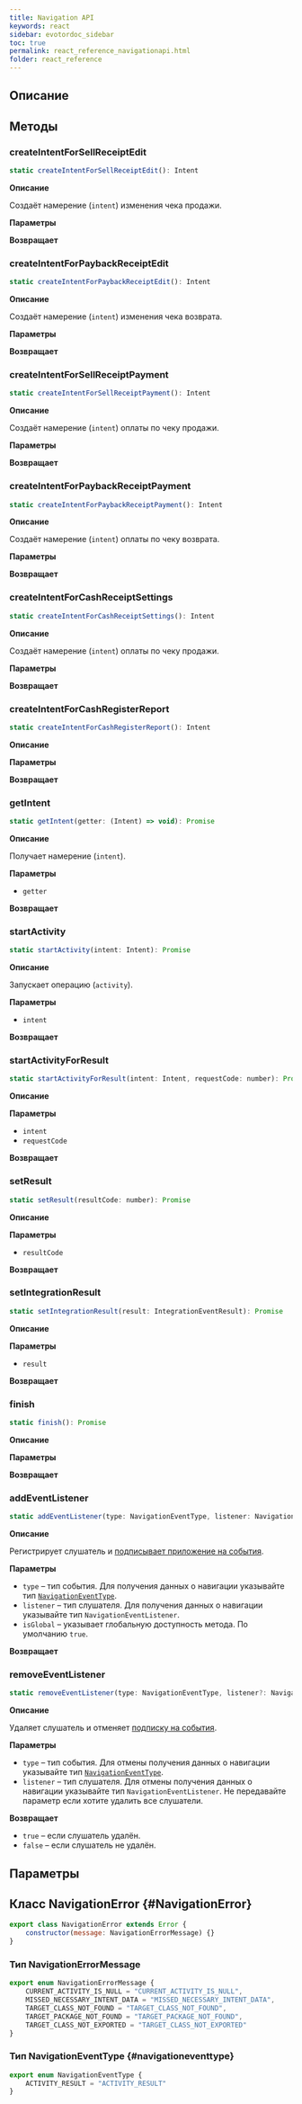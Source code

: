 ```yaml
---
title: Navigation API
keywords: react
sidebar: evotordoc_sidebar
toc: true
permalink: react_reference_navigationapi.html
folder: react_reference
---
```


## Описание

## Методы

### createIntentForSellReceiptEdit

```js
static createIntentForSellReceiptEdit(): Intent
```

**Описание**

Создаёт намерение (`intent`) изменения чека продажи.

**Параметры**

**Возвращает**

### createIntentForPaybackReceiptEdit

```js
static createIntentForPaybackReceiptEdit(): Intent
```

**Описание**

Создаёт намерение (`intent`) изменения чека возврата.

**Параметры**

**Возвращает**

### createIntentForSellReceiptPayment

```js
static createIntentForSellReceiptPayment(): Intent
```

**Описание**

Создаёт намерение (`intent`) оплаты по чеку продажи.

**Параметры**

**Возвращает**

### createIntentForPaybackReceiptPayment

```js
static createIntentForPaybackReceiptPayment(): Intent
```

**Описание**

Создаёт намерение (`intent`) оплаты по чеку возврата.

**Параметры**

**Возвращает**

### createIntentForCashReceiptSettings

```js
static createIntentForCashReceiptSettings(): Intent
```

**Описание**

Создаёт намерение (`intent`) оплаты по чеку продажи.

**Параметры**

**Возвращает**

### createIntentForCashRegisterReport

```js
static createIntentForCashRegisterReport(): Intent
```

**Описание**

**Параметры**

**Возвращает**

### getIntent

```js
static getIntent(getter: (Intent) => void): Promise
```

**Описание**

Получает намерение (`intent`).

**Параметры**

* `getter`

**Возвращает**

### startActivity

```js
static startActivity(intent: Intent): Promise
```

**Описание**

Запускает операцию (`activity`).

**Параметры**

* `intent`

**Возвращает**

### startActivityForResult

```js
static startActivityForResult(intent: Intent, requestCode: number): Promise
```

**Описание**

**Параметры**

* `intent`
* `requestCode`

**Возвращает**

### setResult

```js
static setResult(resultCode: number): Promise
```

**Описание**

**Параметры**

* `resultCode`

**Возвращает**

### setIntegrationResult

```js
static setIntegrationResult(result: IntegrationEventResult): Promise
```

**Описание**

**Параметры**

* `result`

**Возвращает**

### finish

```js
static finish(): Promise
```

**Описание**

**Параметры**

**Возвращает**

### addEventListener

```js
static addEventListener(type: NavigationEventType, listener: NavigationEventListener, isGlobal: boolean = true): void
```

**Описание**

Регистрирует слушатель и [подписывает приложение на события](./doc_react_interactiontypes.html#eventsubscription).

**Параметры**

* `type` – тип события. Для получения данных о навигации указывайте тип [`NavigationEventType`](./react_reference_navigationapi.html#navigationeventtype).
* `listener` – тип слушателя. Для получения данных о навигации указывайте тип `NavigationEventListener`.
* `isGlobal` – указывает глобальную доступность метода. По умолчанию `true`.

**Возвращает**

### removeEventListener

```js
static removeEventListener(type: NavigationEventType, listener?: NavigationEventListener): boolean
```

**Описание**

Удаляет слушатель и отменяет [подписку на события](./doc_react_interactiontypes.html#eventsubscription).

**Параметры**


* `type` – тип события. Для отмены получения данных о навигации указывайте тип [`NavigationEventType`](./react_reference_navigationapi.html#navigationeventtype).
* `listener` – тип слушателя. Для отмены получения данных о навигации указывайте тип `NavigationEventListener`. Не передавайте параметр если хотите удалить все слушатели.

**Возвращает**

* `true` – если слушатель удалён.
* `false` – если слушатель не удалён.

## Параметры

## Класс NavigationError {#NavigationError}

```js
export class NavigationError extends Error {
    constructor(message: NavigationErrorMessage) {}
}
```

### Тип NavigationErrorMessage

```js
export enum NavigationErrorMessage {
    CURRENT_ACTIVITY_IS_NULL = "CURRENT_ACTIVITY_IS_NULL",
    MISSED_NECESSARY_INTENT_DATA = "MISSED_NECESSARY_INTENT_DATA",
    TARGET_CLASS_NOT_FOUND = "TARGET_CLASS_NOT_FOUND",
    TARGET_PACKAGE_NOT_FOUND = "TARGET_PACKAGE_NOT_FOUND",
    TARGET_CLASS_NOT_EXPORTED = "TARGET_CLASS_NOT_EXPORTED"
}
```

### Тип NavigationEventType {#navigationeventtype}

```js
export enum NavigationEventType {
    ACTIVITY_RESULT = "ACTIVITY_RESULT"
}
```
